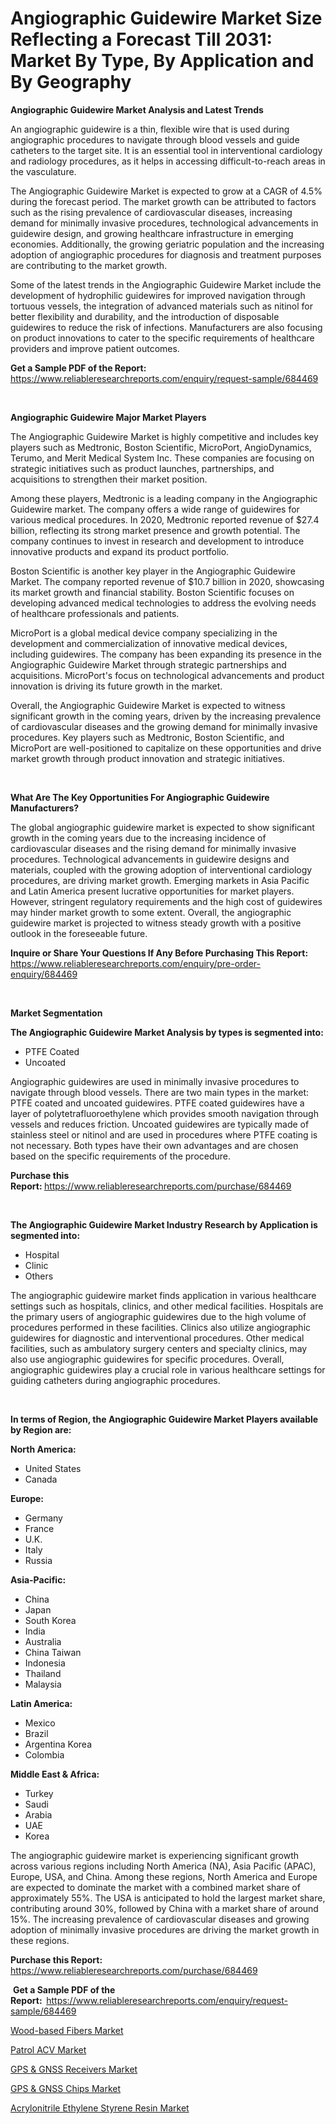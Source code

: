 <p><h1>Angiographic Guidewire Market Size Reflecting a Forecast Till 2031: Market By Type, By Application and By Geography</h1></p><p><strong>Angiographic Guidewire Market Analysis and Latest Trends</strong></p>
<p><p>An angiographic guidewire is a thin, flexible wire that is used during angiographic procedures to navigate through blood vessels and guide catheters to the target site. It is an essential tool in interventional cardiology and radiology procedures, as it helps in accessing difficult-to-reach areas in the vasculature.</p><p>The Angiographic Guidewire Market is expected to grow at a CAGR of 4.5% during the forecast period. The market growth can be attributed to factors such as the rising prevalence of cardiovascular diseases, increasing demand for minimally invasive procedures, technological advancements in guidewire design, and growing healthcare infrastructure in emerging economies. Additionally, the growing geriatric population and the increasing adoption of angiographic procedures for diagnosis and treatment purposes are contributing to the market growth.</p><p>Some of the latest trends in the Angiographic Guidewire Market include the development of hydrophilic guidewires for improved navigation through tortuous vessels, the integration of advanced materials such as nitinol for better flexibility and durability, and the introduction of disposable guidewires to reduce the risk of infections. Manufacturers are also focusing on product innovations to cater to the specific requirements of healthcare providers and improve patient outcomes.</p></p>
<p><strong>Get a Sample PDF of the Report:&nbsp;</strong> <a href="https://www.reliableresearchreports.com/enquiry/request-sample/684469">https://www.reliableresearchreports.com/enquiry/request-sample/684469</a></p>
<p>&nbsp;</p>
<p><strong>Angiographic Guidewire Major Market Players</strong></p>
<p><p>The Angiographic Guidewire Market is highly competitive and includes key players such as Medtronic, Boston Scientific, MicroPort, AngioDynamics, Terumo, and Merit Medical System Inc. These companies are focusing on strategic initiatives such as product launches, partnerships, and acquisitions to strengthen their market position.</p><p>Among these players, Medtronic is a leading company in the Angiographic Guidewire market. The company offers a wide range of guidewires for various medical procedures. In 2020, Medtronic reported revenue of $27.4 billion, reflecting its strong market presence and growth potential. The company continues to invest in research and development to introduce innovative products and expand its product portfolio.</p><p>Boston Scientific is another key player in the Angiographic Guidewire Market. The company reported revenue of $10.7 billion in 2020, showcasing its market growth and financial stability. Boston Scientific focuses on developing advanced medical technologies to address the evolving needs of healthcare professionals and patients.</p><p>MicroPort is a global medical device company specializing in the development and commercialization of innovative medical devices, including guidewires. The company has been expanding its presence in the Angiographic Guidewire Market through strategic partnerships and acquisitions. MicroPort's focus on technological advancements and product innovation is driving its future growth in the market.</p><p>Overall, the Angiographic Guidewire Market is expected to witness significant growth in the coming years, driven by the increasing prevalence of cardiovascular diseases and the growing demand for minimally invasive procedures. Key players such as Medtronic, Boston Scientific, and MicroPort are well-positioned to capitalize on these opportunities and drive market growth through product innovation and strategic initiatives.</p></p>
<p>&nbsp;</p>
<p><strong>What Are The Key Opportunities For Angiographic Guidewire Manufacturers?</strong></p>
<p><p>The global angiographic guidewire market is expected to show significant growth in the coming years due to the increasing incidence of cardiovascular diseases and the rising demand for minimally invasive procedures. Technological advancements in guidewire designs and materials, coupled with the growing adoption of interventional cardiology procedures, are driving market growth. Emerging markets in Asia Pacific and Latin America present lucrative opportunities for market players. However, stringent regulatory requirements and the high cost of guidewires may hinder market growth to some extent. Overall, the angiographic guidewire market is projected to witness steady growth with a positive outlook in the foreseeable future.</p></p>
<p><strong>Inquire or Share Your Questions If Any Before Purchasing This Report:</strong> <a href="https://www.reliableresearchreports.com/enquiry/pre-order-enquiry/684469">https://www.reliableresearchreports.com/enquiry/pre-order-enquiry/684469</a></p>
<p>&nbsp;</p>
<p><strong>Market Segmentation</strong></p>
<p><strong>The Angiographic Guidewire Market Analysis by types is segmented into:</strong></p>
<p><ul><li>PTFE Coated</li><li>Uncoated</li></ul></p>
<p><p>Angiographic guidewires are used in minimally invasive procedures to navigate through blood vessels. There are two main types in the market: PTFE coated and uncoated guidewires. PTFE coated guidewires have a layer of polytetrafluoroethylene which provides smooth navigation through vessels and reduces friction. Uncoated guidewires are typically made of stainless steel or nitinol and are used in procedures where PTFE coating is not necessary. Both types have their own advantages and are chosen based on the specific requirements of the procedure.</p></p>
<p><strong>Purchase this Report:&nbsp;</strong><a href="https://www.reliableresearchreports.com/purchase/684469">https://www.reliableresearchreports.com/purchase/684469</a></p>
<p>&nbsp;</p>
<p><strong>The Angiographic Guidewire Market Industry Research by Application is segmented into:</strong></p>
<p><ul><li>Hospital</li><li>Clinic</li><li>Others</li></ul></p>
<p><p>The angiographic guidewire market finds application in various healthcare settings such as hospitals, clinics, and other medical facilities. Hospitals are the primary users of angiographic guidewires due to the high volume of procedures performed in these facilities. Clinics also utilize angiographic guidewires for diagnostic and interventional procedures. Other medical facilities, such as ambulatory surgery centers and specialty clinics, may also use angiographic guidewires for specific procedures. Overall, angiographic guidewires play a crucial role in various healthcare settings for guiding catheters during angiographic procedures.</p></p>
<p>&nbsp;</p>
<p><strong>In terms of Region, the Angiographic Guidewire Market Players available by Region are:</strong></p>
<p>
    <p> <strong> North America: </strong>
        <ul>
            <li>United States</li>
            <li>Canada</li>
        </ul>
        </p> 
    <p> <strong> Europe: </strong>
        <ul>
            <li>Germany</li>
            <li>France</li>
            <li>U.K.</li>
            <li>Italy</li>
            <li>Russia</li>
        </ul>
        </p> 
    <p> <strong> Asia-Pacific: </strong>
        <ul>
            <li>China</li>
            <li>Japan</li>
            <li>South Korea</li>
            <li>India</li>
            <li>Australia</li>
            <li>China Taiwan</li>
            <li>Indonesia</li>
            <li>Thailand</li>
            <li>Malaysia</li>
        </ul>
        </p> 
    <p> <strong> Latin America: </strong>
        <ul>
            <li>Mexico</li>
            <li>Brazil</li>
            <li>Argentina Korea</li>
            <li>Colombia</li>
        </ul>
        </p> 
    <p> <strong> Middle East & Africa: </strong>
        <ul>
            <li>Turkey</li>
            <li>Saudi</li>
            <li>Arabia</li>
            <li>UAE</li>
            <li>Korea</li>
        </ul>
    </p>
    </p>
<p><p>The angiographic guidewire market is experiencing significant growth across various regions including North America (NA), Asia Pacific (APAC), Europe, USA, and China. Among these regions, North America and Europe are expected to dominate the market with a combined market share of approximately 55%. The USA is anticipated to hold the largest market share, contributing around 30%, followed by China with a market share of around 15%. The increasing prevalence of cardiovascular diseases and growing adoption of minimally invasive procedures are driving the market growth in these regions.</p></p>
<p><strong>Purchase this Report: </strong><a href="https://www.reliableresearchreports.com/purchase/684469">https://www.reliableresearchreports.com/purchase/684469</a></p>
<p>&nbsp;<strong>Get a Sample PDF of the Report:&nbsp;&nbsp;</strong><a href="https://www.reliableresearchreports.com/enquiry/request-sample/684469">https://www.reliableresearchreports.com/enquiry/request-sample/684469</a></p>
<p><strong></strong></p>
<p><p><a href="https://gentle-editor-9db.notion.site/Wood-based-Fibers-Market-Size-and-Examines-its-Market-Scope-with-a-Primary-Focus-on-Growth-Opportu-bba1928f1f0343eb94b975837fca8ed1">Wood-based Fibers Market</a></p><p><a href="https://meowing-lemming-dd3.notion.site/Patrol-ACV-Market-Size-Evaluating-its-Market-Trends-Growth-and-Projections-2024-2031-2023d27f206640d983c09833b7ff204f">Patrol ACV Market</a></p><p><a href="https://view.publitas.com/reportprime-1/gps-gnss-receivers-market-size-share-trends-analysis-report-by-application-regional-outlook-competitive-strategies-and-segment-forecasts-2024-2031/">GPS & GNSS Receivers Market</a></p><p><a href="https://view.publitas.com/reportprime-1/gps-gnss-chips-market-size-growing-and-forecasted-for-period-from-2024-2031-and-provides-complete-market-analysis-of-this-market/">GPS & GNSS Chips Market</a></p><p><a href="https://shimmer-gardenia-37a.notion.site/Acrylonitrile-Ethylene-Styrene-Resin-Market-Provides-Detailed-Segmentation-of-this-Market-based-on-T-ab6cf6d629b44ef8b2ed34e97ef2caef">Acrylonitrile Ethylene Styrene Resin Market</a></p></p>